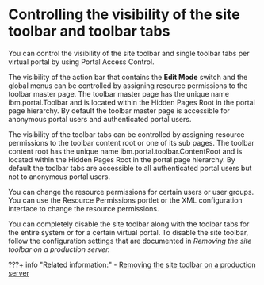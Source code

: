 # Controlling the visibility of the site toolbar and toolbar tabs

You can control the visibility of the site toolbar and single toolbar tabs per virtual portal by using Portal Access Control.

The visibility of the action bar that contains the **Edit Mode** switch and the global menus can be controlled by assigning resource permissions to the toolbar master page. The toolbar master page has the unique name ibm.portal.Toolbar and is located within the Hidden Pages Root in the portal page hierarchy. By default the toolbar master page is accessible for anonymous portal users and authenticated portal users.

The visibility of the toolbar tabs can be controlled by assigning resource permissions to the toolbar content root or one of its sub pages. The toolbar content root has the unique name ibm.portal.toolbar.ContentRoot and is located within the Hidden Pages Root in the portal page hierarchy. By default the toolbar tabs are accessible to all authenticated portal users but not to anonymous portal users.

You can change the resource permissions for certain users or user groups. You can use the Resource Permissions portlet or the XML configuration interface to change the resource permissions.

You can completely disable the site toolbar along with the toolbar tabs for the entire system or for a certain virtual portal. To disable the site toolbar, follow the configuration settings that are documented in *Removing the site toolbar on a production server.*

<!--
-   **[Limiting toolbar, Site Manager, and action bar visibility to administrators only](../controlling_visibility_site_toolbar/limiting_toolbarvisibility.md)**  

You can limit the visibility of the toolbar, Site Manager, and action bar to administrators only. You can also limit the visibility of the toolbar and Site Manager to administrators only without affecting the visibility of the action bar.
-->

???+ info "Related information:"
    - [Removing the site toolbar on a production server](../wcm_mngpages_disabletool.md)

